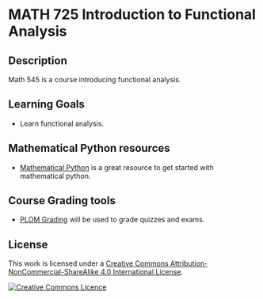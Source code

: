 # MATH 725 Introduction to Functional Analysis

## Description

Math 545 is a course introducing functional analysis.


## Learning Goals

* Learn functional analysis.

## Mathematical Python resources

* [Mathematical Python](https://patrickwalls.github.io/mathematicalpython/) is a great resource to get started with mathematical python.

## Course Grading tools

* [PLOM Grading](https://plomgrading.org/) will be used to grade quizzes and exams.

## License

This work is licensed under a <a rel="license" href="http://creativecommons.org/licenses/by-nc-sa/4.0/">Creative Commons Attribution-NonCommercial-ShareAlike 4.0 International License</a>.

<a rel="license" href="http://creativecommons.org/licenses/by-nc-sa/4.0/"><img alt="Creative Commons Licence" style="border-width:0" src="https://i.creativecommons.org/l/by-nc-sa/4.0/88x31.png" /></a>
